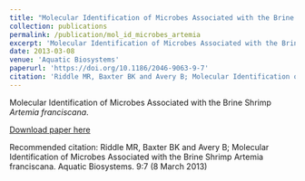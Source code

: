 ```yaml
---
title: "Molecular Identification of Microbes Associated with the Brine Shrimp Artemia franciscana"
collection: publications
permalink: /publication/mol_id_microbes_artemia
excerpt: 'Molecular Identification of Microbes Associated with the Brine Shrimp Artemia franciscana.'
date: 2013-03-08
venue: 'Aquatic Biosystems'
paperurl: 'https://doi.org/10.1186/2046-9063-9-7'
citation: 'Riddle MR, Baxter BK and Avery B; Molecular Identification of Microbes Associated with the Brine Shrimp Artemia franciscana. Aquatic Biosystems. 9:7 (8 March 2013)'
---
```

Molecular Identification of Microbes Associated with the Brine Shrimp <i>Artemia franciscana</i>.

[Download paper here](https://doi.org/10.1186/2046-9063-9-7)

Recommended citation: Riddle MR, Baxter BK and Avery B; Molecular Identification of Microbes Associated with the Brine Shrimp
Artemia franciscana. Aquatic Biosystems. 9:7 (8 March 2013) 
